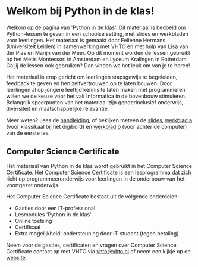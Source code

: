 # Welkom bij Python in de klas!

Welkom op de pagina van 'Python in de klas'. Dit materiaal is bedoeld om Python-lessen te geven in een schoolse setting, met slides en werkbladen voor leerlingen. Het materiaal is gemaakt door Felienne Hermans (Universiteit Leiden) in samenwerking met VHTO en met hulp van Lisa van der Plas en Marijn van der Meer. Op dit moment worden de lessen gebruikt op het Metis Montessori in Amsterdam en Lyceum Kralingen in Rotterdam. Ga jij de lessen ook gebruiken? Dan vinden we het leuk om van je te horen!

Het materiaal is erop gericht om leerlingen stapsgewijs te begeleiden, feedback te geven en hen zelfvertrouwen op te laten bouwen. Door leerlingen al op jongere leeftijd kennis te laten maken met programmeren willen we de keuze voor het vak Informatica in de bovenbouw stimuleren. Belangrijk speerpunten van het materiaal zijn genderinclusief onderwijs, diversiteit en maatschappelijke relevantie.

Meer weten? Lees de [handleiding](https://app.gitbook.com/@felienne/s/python-in-de-klas/handleiding), of bekijken meteen de [slides](https://slides.com/felienne/pidk-m1-l1a), [werkblad a](https://app.gitbook.com/@felienne/s/python-in-de-klas/module-nederlands/les-1a) \(voor klassikaal bij het digibord\) en [werkblad b](https://app.gitbook.com/@felienne/s/python-in-de-klas/module-nederlands/les-1b) \(voor achter de computer\) van de eerste les.

## Computer Science Certificate
Het materiaal van Python in de klas wordt gebruikt in het Computer Science Certificate. Het Computer Science Certificate is een lesprogramma dat zich richt op programmeeronderwijs voor leerlingen in de onderbouw van het voortgezet onderwijs. 

Het Computer Science Certificate bestaat uit de volgende onderdelen:
* Gastles door een IT-professional
* Lesmodules 'Python in de klas'
* Online toetsing 
* Certificaat
* Extra mogelijkheid: ondersteuning door IT-student (tegen betaling)

Neem voor de gastles, certificaten en vragen over Computer Science Certificate contact op met VHTO via [vhto@vhto.nl](mailto:vhto@vhto.nl) of neem een kijkje op de [website](https://www.vhto.nl/projecten/computer-science-certificate/over-computer-science-certificate/). 

